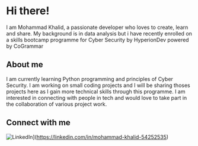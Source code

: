 # Hi there!

I am Mohammad Khalid, a passionate developer who loves to create, learn and share. My background is in data analysis but i have recently enrolled on a skills bootcamp programme for Cyber Security by HyperionDev powered by CoGrammar

## About me

I am currently learning Python programming and principles of Cyber Security. I am working on small coding projects and I will be sharing thoses projects here as I gain more technical skills through this programme. I am interested in connecting with people in tech and would love to take part in the collaboration of various project work.

## Connect with me

![LinkedIn](https://img.shields.io/badge/-LinkedIn-blue?style=flat-square&logo=LinkedIn&logoColor=white)](https://linkedin.com/in/mohammad-khalid-54252535)
